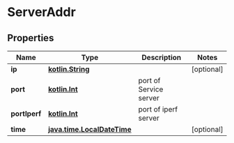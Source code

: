 # ServerAddr

## Properties
Name | Type | Description | Notes
------------ | ------------- | ------------- | -------------
**ip** | [**kotlin.String**](.md) |  |  [optional]
**port** | [**kotlin.Int**](.md) | port of Service server | 
**portIperf** | [**kotlin.Int**](.md) | port of iperf server | 
**time** | [**java.time.LocalDateTime**](java.time.LocalDateTime.md) |  |  [optional]
